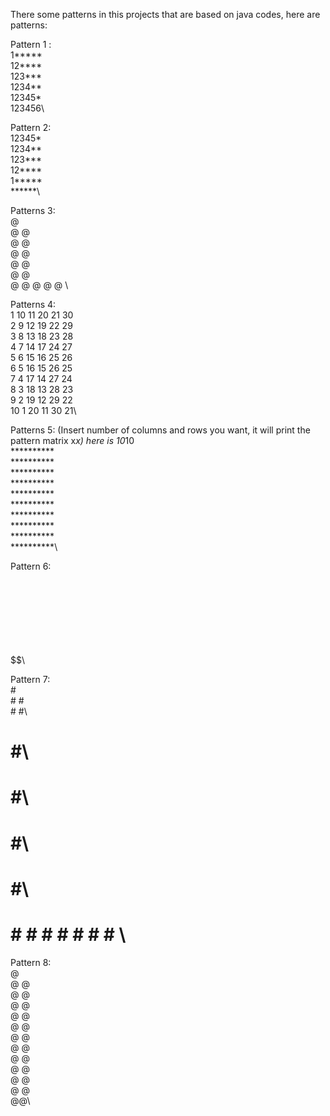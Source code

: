 There some patterns in this projects that are based on java codes, 
here are patterns: 

Pattern 1 :\
1*****\
12****\
123***\
1234**\
12345*\
123456\


Pattern 2: \
12345*\
1234**\
123***\
12****\
1*****\
******\

Patterns 3:\
@\
@ @\
@  @\
@   @\
@    @\
@     @\
@ @ @ @ @ \

Patterns 4:\
1 10 11 20 21 30\
2 9 12 19 22 29\
3 8 13 18 23 28\
4 7 14 17 24 27\
5 6 15 16 25 26\
6 5 16 15 26 25\
7 4 17 14 27 24\
8 3 18 13 28 23\
9 2 19 12 29 22\
10 1 20 11 30 21\

Patterns 5: (Insert number of columns and rows you want, it will print the pattern matrix x*x) here is 10*10\
**********\
**********\
**********\
**********\
**********\
**********\
**********\
**********\
**********\
**********\

Pattern 6: \
     $$\
    $$$$\
   $$$$$$\
  $$$$$$$$\
 $$$$$$$$$$\
$$$$$$$$$$$$\

Pattern 7:\
      # \
     #  #\
    #    #\
   #      #\
  #        #\
 #          #\
#            #\
# # # # # # # # \

Pattern 8:\
       @\
     @  @\
    @    @\
   @      @\
  @        @\
 @          @\
@            @\
 @          @\
  @        @\
   @      @\
    @    @\
     @  @\
      @@\
